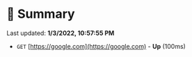 # 📖 Summary
Last updated: **1/3/2022, 10:57:55 PM**

- `GET` [https://google.com](https://google.com) - **Up** (100ms)
